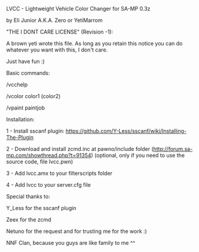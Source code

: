 LVCC - Lightweight Vehicle Color Changer for SA-MP 0.3z

by Eli Junior A.K.A. Zero or YetiMarrom

"THE I DONT CARE LICENSE" (Revision -1):

A brown yeti wrote this file.  As long as you retain this notice you
can do whatever you want with this, I don't care.

Just have fun :)

Basic commands:

/vcchelp

/vcolor color1 (color2)

/vpaint paintjob


Installation:

1 - Install sscanf plugin: https://github.com/Y-Less/sscanf/wiki/Installing-The-Plugin

2 - Download and install zcmd.inc at pawno/include folder (http://forum.sa-mp.com/showthread.php?t=91354) (optional, only if  you need to use the source code, file lvcc.pwn)

3 - Add lvcc.amx to your filterscripts folder

4 - Add lvcc to your server.cfg file

Special thanks to:

Y_Less for the sscanf plugin

Zeex for the zcmd

Netuno for the request and for trusting me for the work :)

NNF Clan, because you guys are like family to me ^^

